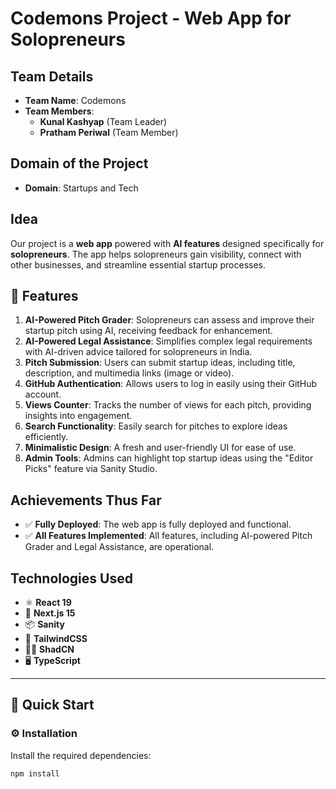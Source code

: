 # Codemons Project - Web App for Solopreneurs

## Team Details

- **Team Name**: Codemons
- **Team Members**:
  - **Kunal Kashyap** (Team Leader)
  - **Pratham Periwal** (Team Member)

## Domain of the Project

- **Domain**: Startups and Tech

## Idea

Our project is a **web app** powered with **AI features** designed specifically for **solopreneurs**. The app helps solopreneurs gain visibility, connect with other businesses, and streamline essential startup processes.

## 🌟 Features

1. **AI-Powered Pitch Grader**: Solopreneurs can assess and improve their startup pitch using AI, receiving feedback for enhancement.
2. **AI-Powered Legal Assistance**: Simplifies complex legal requirements with AI-driven advice tailored for solopreneurs in India.
3. **Pitch Submission**: Users can submit startup ideas, including title, description, and multimedia links (image or video).
4. **GitHub Authentication**: Allows users to log in easily using their GitHub account.
5. **Views Counter**: Tracks the number of views for each pitch, providing insights into engagement.
6. **Search Functionality**: Easily search for pitches to explore ideas efficiently.
7. **Minimalistic Design**: A fresh and user-friendly UI for ease of use.
8. **Admin Tools**: Admins can highlight top startup ideas using the "Editor Picks" feature via Sanity Studio.

## Achievements Thus Far

- ✅ **Fully Deployed**: The web app is fully deployed and functional.
- ✅ **All Features Implemented**: All features, including AI-powered Pitch Grader and Legal Assistance, are operational.

## Technologies Used

- ⚛️ **React 19**
- 🚀 **Next.js 15**
- 📦 **Sanity**
- 🎨 **TailwindCSS**
- 🧑‍💻 **ShadCN**
- 🖥️ **TypeScript**

---

## 🚀 Quick Start

### ⚙️ Installation

Install the required dependencies:

```bash
npm install
